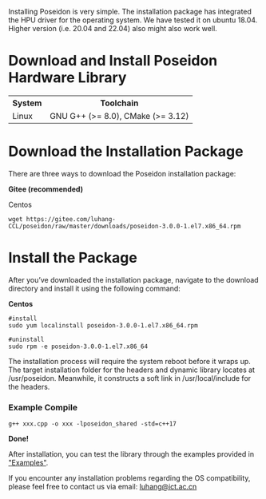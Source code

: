 Installing Poseidon is very simple. The installation package has integrated the HPU driver for the operating system. We have tested it on ubuntu 18.04. Higher version (i.e. 20.04 and 22.04) also might also work well. 

# Download and Install Poseidon Hardware Library

<table>
<tbody>
<tr>
        <th>System</th>
        <th>Toolchain</th>
    </tr>
    <tr>
        <td>Linux</td>
        <td>GNU G++ (>= 8.0), CMake (>= 3.12)</td>
    </tr>
</tr>
</tbody>
</table>


# Download the Installation Package

There are three ways to download the Poseidon installation package:
<!--
**GitHub**

```
wget https://github.com/luhang-CCL/Poseidon/raw/main/downloads/poseidon-xdma-v2.6.deb 
```
-->
**Gitee (recommended)**

Centos

```
wget https://gitee.com/luhang-CCL/poseidon/raw/master/downloads/poseidon-3.0.0-1.el7.x86_64.rpm
```
<!--
**Baidu Netdisk**

```
https://pan.baidu.com/s/12PJr49DyHtVIQJYrBXVDLQ?pwd=awf8

```
-->
# Install the Package

After you’ve downloaded the installation package, navigate to the download directory and install it using the following command:

**Centos**

```
#install
sudo yum localinstall poseidon-3.0.0-1.el7.x86_64.rpm

#uninstall
sudo rpm -e poseidon-3.0.0-1.el7.x86_64
```

The installation process will require the system reboot before it wraps up. The target installation folder for the headers and dynamic library locates at /usr/poseidon. Meanwhile, it constructs a soft link in /usr/local/include for the headers.  

### Example Compile

```
g++ xxx.cpp -o xxx -lposeidon_shared -std=c++17
```

**Done!**

After installation, you can test the library through the examples provided in ["Examples"](https://poseidon-hpu.readthedocs.io/en/latest/Getting_Started/index.html#examples). 

If you encounter any installation problems regarding the OS compatibility, please feel free to contact us via email: luhang@ict.ac.cn